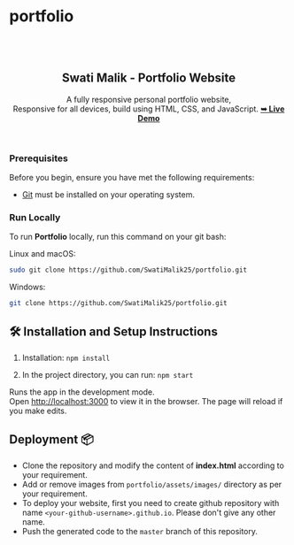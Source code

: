 # portfolio
<div align="center">
<br />
<br />
<h2 align="center">Swati Malik - Portfolio Website</h2>

A fully responsive personal portfolio website, <br />Responsive for all devices, build using HTML, CSS, and JavaScript.
<a href="https://swatimalik25.github.io/portfolio/"><strong>➥ Live Demo</strong></a>
</div>

<br />

### Prerequisites

Before you begin, ensure you have met the following requirements:

* [Git](https://git-scm.com/downloads "Download Git") must be installed on your operating system.

### Run Locally

To run **Portfolio** locally, run this command on your git bash:

Linux and macOS:

```bash
sudo git clone https://github.com/SwatiMalik25/portfolio.git
```

Windows:

```bash
git clone https://github.com/SwatiMalik25/portfolio.git
```
## 🛠 Installation and Setup Instructions

1. Installation: `npm install`

2. In the project directory, you can run: `npm start`

Runs the app in the development mode.\
Open [http://localhost:3000](http://localhost:3000) to view it in the browser.
The page will reload if you make edits.

## Deployment 📦
- Clone the repository and modify the content of <b>index.html</b> according to your requirement.
- Add or remove images from `portfolio/assets/images/` directory as per your requirement.
- To deploy your website, first you need to create github repository with name `<your-github-username>.github.io`. Please don't give any other name.
- Push the generated code to the `master` branch of this repository.






